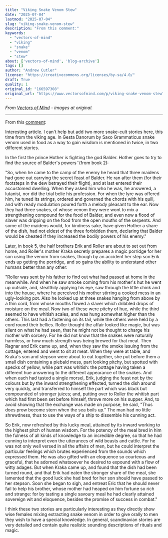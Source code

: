 ```yaml
---
title: "Viking Snake Venom Stew"
date: "2025-07-04"
lastmod: "2025-07-04"
slug: "viking-snake-venom-stew"
description: "From this comment:"
keywords:
  - "vectors-of-mind"
  - "viking"
  - "snake"
  - "venom"
  - "stew"
about: ['vectors-of-mind', 'blog-archive']
tags: []
author: "Andrew Cutler"
license: "https://creativecommons.org/licenses/by-sa/4.0/"
draft: True
quality: 1
original_id: "166597308"
original_url: "https://www.vectorsofmind.com/p/viking-snake-venom-stew"
---
```

*From [Vectors of Mind](https://www.vectorsofmind.com/p/viking-snake-venom-stew) - images at original.*

---

From this [comment](https://open.substack.com/pub/vectors/p/the-snake-cult-of-consciousness?r=j1sx6&utm_campaign=comment-list-share-cta&utm_medium=web&comments=true&commentId=127138715): 

Interesting article. I can't help but add two more snake-cult stories here, this time from the viking age. In Gesta Danorum by Saxo Grammaticus snake venom used in food as a way to gain wisdom is mentioned in twice, in two different stories.

In the first the prince Hother is fighting the god Balder. Hother goes to try to find the source of Balder's powers¨(from book 2):

"So, when he came to the camp of the enemy he heard that three maidens had gone out carrying the secret feast of Balder. He ran after them (for their footsteps in the dew betrayed their flight), and at last entered their accustomed dwelling. When they asked him who he was, he answered, a lutanist, nor did the trial belie his profession. For when the lyre was offered him, he tuned its strings, ordered and governed the chords with his quill, and with ready modulation poured forth a melody pleasant to the ear. Now they had three snakes, of whose venom they were wont to mix a strengthening compound for the food of Balder, and even now a flood of slaver was dripping on the food from the open mouths of the serpents. And some of the maidens would, for kindness sake, have given Hother a share of the dish, had not eldest of the three forbidden them, declaring that Balder would be cheated if they increased the bodily powers of his enemy."

Later, in book 5, the half brothers Erik and Roller are about to set out from home, and Roller's mother Kraka secretly prepares a magic porridge for her son using the venom from snakes, though by an accident her step son Erik ends up getting the porridge, and so gains the ability to understand other humans better than any other:

"Roller was sent by his father to find out what had passed at home in the meanwhile. And when he saw smoke coming from his mother's hut he went up outside, and, stealthily applying his eye, saw through the little chink and into the house, where he perceived his mother stirring a cooked mess in an ugly-looking pot. Also he looked up at three snakes hanging from above by a thin cord, from whose mouths flowed a slaver which dribbled drops of moisture on the meal. Now two of these were pitchy of hue, while the third seemed to have whitish scales, and was hung somewhat higher than the others. This last had a fastening on its tail, while the others were held by a cord round their bellies. Roller thought the affair looked like magic, but was silent on what he had seen, that he might not be thought to charge his mother with sorcery. For he did not know that the snakes were naturally harmless, or how much strength was being brewed for that meal. Then Ragnar and Erik came up, and, when they saw the smoke issuing from the cottage, entered and went to sit at meat. When they were at table, and Kraka's son and stepson were about to eat together, she put before them a small dish containing a piebald mess, part looking pitchy, but spotted with specks of yellow, while part was whitish: the pottage having taken a different hue answering to the different appearance of the snakes. And when each had tasted a single morsel, Erik, judging the feast not by the colours but by the inward strengthening effected, turned the dish around very quickly, and transferred to himself the part which was black but compounded of stronger juices; and, putting over to Roller the whitish part which had first been set before himself, throve more on his supper. And, to avoid showing that the exchange was made on purpose, he said, "Thus does prow become stern when the sea boils up." The man had no little shrewdness, thus to use the ways of a ship to dissemble his cunning act.

So Erik, now refreshed by this lucky meal, attained by its inward working to the highest pitch of human wisdom. For the potency of the meal bred in him the fulness of all kinds of knowledge to an incredible degree, so that he had cunning to interpret even the utterances of wild beasts and cattle. For he was not only well versed in all the affairs of men, but he could interpret the particular feelings which brutes experienced from the sounds which expressed them. He was also gifted with an eloquence so courteous and graceful, that he adorned whatsoever he desired to expound with a flow of witty adages. But when Kraka came up, and found that the dish had been turned round, and that Erik had eaten the stronger share of the meal, she lamented that the good luck she had bred for her son should have passed to her stepson. Soon she began to sigh, and entreat Eric that he should never fail to help his brother, whose mother had heaped on him fortune so rich and strange: for by tasting a single savoury meal he had clearly attained sovereign wit and eloquence, besides the promise of success in combat."

I think these two stories are particularly interesting as they directly show wise females mixing extracting snake venom in order to give orally to men they wish to have a special knowledge. In general, scandinavian stories are very detailed and contain quite realistic sounding descriptions of rituals and magic.
